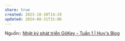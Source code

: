 ```yaml
---
share: true
created: 2023-10-30T14:29
updated: 2024-08-31T15:06
---
```

Nguồn::
[Nhật ký phát triển GõKey - Tuần 1 | Huy's Blog](https://notes.huy.rocks/posts/devlog-gokey-week-01.html)